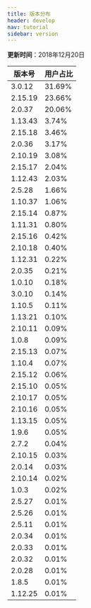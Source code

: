 ```yaml
---
title: 版本分布
header: develop
nav: tutorial
sidebar: version
---
```

**更新时间**：2018年12月20日

|版本号|用户占比|
|---|---|
|3.0.12|31.69%|
|2.15.19|23.66%|
|2.0.37|20.06%|
|1.13.43|3.74%|
|2.15.18|3.46%|
|2.0.36|3.17%|
|2.10.19|3.08%|
|2.15.17|2.04%|
|1.12.43|2.03%|
|2.5.28|1.66%|
|1.10.37|1.06%|
|2.15.14|0.87%|
|1.11.31|0.80%|
|2.15.16|0.42%|
|2.10.18|0.40%|
|1.12.31|0.22%|
|2.0.35|0.21%|
|1.0.10|0.18%|
|3.0.10|0.14%|
|1.10.5|0.11%|
|1.13.21|0.10%|
|2.10.11|0.09%|
|1.0.8|0.09%|
|2.15.13|0.07%|
|1.10.4|0.07%|
|2.15.12|0.06%|
|2.15.10|0.05%|
|2.10.17|0.05%|
|2.10.16|0.05%|
|1.13.15|0.05%|
|1.9.6|0.05%|
|2.7.2|0.04%|
|2.10.15|0.03%|
|2.0.14|0.03%|
|2.10.14|0.02%|
|1.0.3|0.02%|
|2.5.27|0.01%|
|2.5.26|0.01%|
|2.5.11|0.01%|
|2.0.34|0.01%|
|2.0.33|0.01%|
|2.0.32|0.01%|
|2.0.28|0.01%|
|1.8.5|0.01%|
|1.12.25|0.01%|
